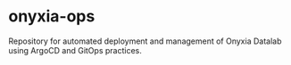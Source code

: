 # onyxia-ops
Repository for automated deployment and management of Onyxia Datalab using ArgoCD and GitOps practices.
